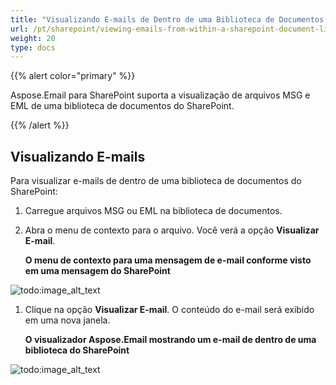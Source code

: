 ```yaml
---
title: "Visualizando E-mails de Dentro de uma Biblioteca de Documentos do SharePoint"
url: /pt/sharepoint/viewing-emails-from-within-a-sharepoint-document-library/
weight: 20
type: docs
---
```



{{% alert color="primary" %}} 

Aspose.Email para SharePoint suporta a visualização de arquivos MSG e EML de uma biblioteca de documentos do SharePoint.

{{% /alert %}} 
## **Visualizando E-mails**
Para visualizar e-mails de dentro de uma biblioteca de documentos do SharePoint:

1. Carregue arquivos MSG ou EML na biblioteca de documentos.
1. Abra o menu de contexto para o arquivo. Você verá a opção **Visualizar E-mail**. 

   **O menu de contexto para uma mensagem de e-mail conforme visto em uma mensagem do SharePoint** 

![todo:image_alt_text](viewing-emails-from-within-a-sharepoint-document-library_1.png)




1. Clique na opção **Visualizar E-mail**. O conteúdo do e-mail será exibido em uma nova janela. 

   **O visualizador Aspose.Email mostrando um e-mail de dentro de uma biblioteca do SharePoint** 

![todo:image_alt_text](viewing-emails-from-within-a-sharepoint-document-library_2.png)